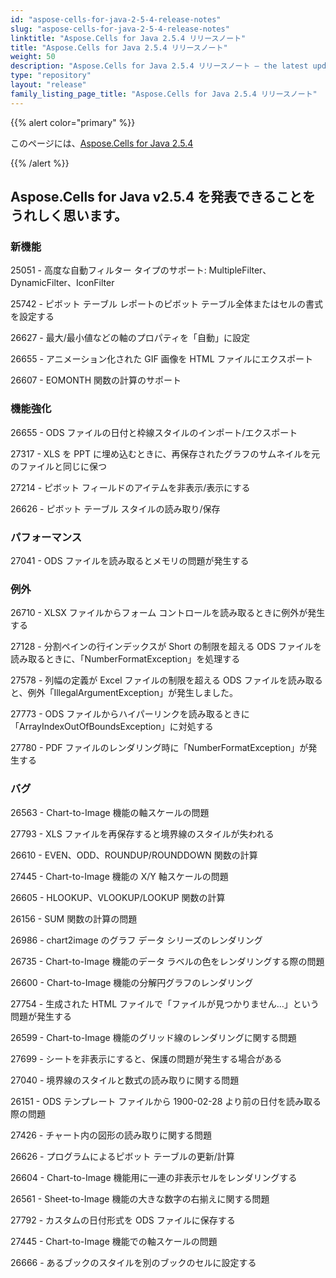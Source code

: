 ```yaml
---
id: "aspose-cells-for-java-2-5-4-release-notes"
slug: "aspose-cells-for-java-2-5-4-release-notes"
linktitle: "Aspose.Cells for Java 2.5.4 リリースノート"
title: "Aspose.Cells for Java 2.5.4 リリースノート"
weight: 50
description: "Aspose.Cells for Java 2.5.4 リリースノート – the latest updates and fixes."
type: "repository"
layout: "release"
family_listing_page_title: "Aspose.Cells for Java 2.5.4 リリースノート"
---
```

{{% alert color="primary" %}} 

このページには、[Aspose.Cells for Java 2.5.4](https://releases.aspose.com/cells/java/new-releases/aspose.cells-for-java-2.5.4/)

{{% /alert %}} 
## **Aspose.Cells for Java v2.5.4 を発表できることをうれしく思います。**
### **新機能**
25051 - 高度な自動フィルター タイプのサポート: MultipleFilter、DynamicFilter、IconFilter

 25742 - ピボット テーブル レポートのピボット テーブル全体またはセルの書式を設定する

26627 - 最大/最小値などの軸のプロパティを「自動」に設定

26655 - アニメーション化された GIF 画像を HTML ファイルにエクスポート

26607 - EOMONTH 関数の計算のサポート
### **機能強化**
26655 - ODS ファイルの日付と枠線スタイルのインポート/エクスポート

27317 - XLS を PPT に埋め込むときに、再保存されたグラフのサムネイルを元のファイルと同じに保つ

27214 - ピボット フィールドのアイテムを非表示/表示にする

26626 - ピボット テーブル スタイルの読み取り/保存
### **パフォーマンス**
27041 - ODS ファイルを読み取るとメモリの問題が発生する
### **例外**
26710 - XLSX ファイルからフォーム コントロールを読み取るときに例外が発生する

27128 - 分割ペインの行インデックスが Short の制限を超える ODS ファイルを読み取るときに、「NumberFormatException」を処理する

27578 - 列幅の定義が Excel ファイルの制限を超える ODS ファイルを読み取ると、例外「IllegalArgumentException」が発生しました。

 27773 - ODS ファイルからハイパーリンクを読み取るときに「ArrayIndexOutOfBoundsException」に対処する

27780 - PDF ファイルのレンダリング時に「NumberFormatException」が発生する
### **バグ**
26563 - Chart-to-Image 機能の軸スケールの問題

27793 - XLS ファイルを再保存すると境界線のスタイルが失われる

26610 - EVEN、ODD、ROUNDUP/ROUNDDOWN 関数の計算

27445 - Chart-to-Image 機能の X/Y 軸スケールの問題

26605 - HLOOKUP、VLOOKUP/LOOKUP 関数の計算

26156 - SUM 関数の計算の問題

26986 - chart2image のグラフ データ シリーズのレンダリング

26735 - Chart-to-Image 機能のデータ ラベルの色をレンダリングする際の問題

26600 - Chart-to-Image 機能の分解円グラフのレンダリング

27754 - 生成された HTML ファイルで「ファイルが見つかりません…」という問題が発生する

26599 - Chart-to-Image 機能のグリッド線のレンダリングに関する問題

27699 - シートを非表示にすると、保護の問題が発生する場合がある

27040 - 境界線のスタイルと数式の読み取りに関する問題

26151 - ODS テンプレート ファイルから 1900-02-28 より前の日付を読み取る際の問題

27426 - チャート内の図形の読み取りに関する問題

26626 - プログラムによるピボット テーブルの更新/計算

26604 - Chart-to-Image 機能用に一連の非表示セルをレンダリングする

26561 - Sheet-to-Image 機能の大きな数字の右揃えに関する問題

27792 - カスタムの日付形式を ODS ファイルに保存する

27445 - Chart-to-Image 機能での軸スケールの問題

26666 - あるブックのスタイルを別のブックのセルに設定する
